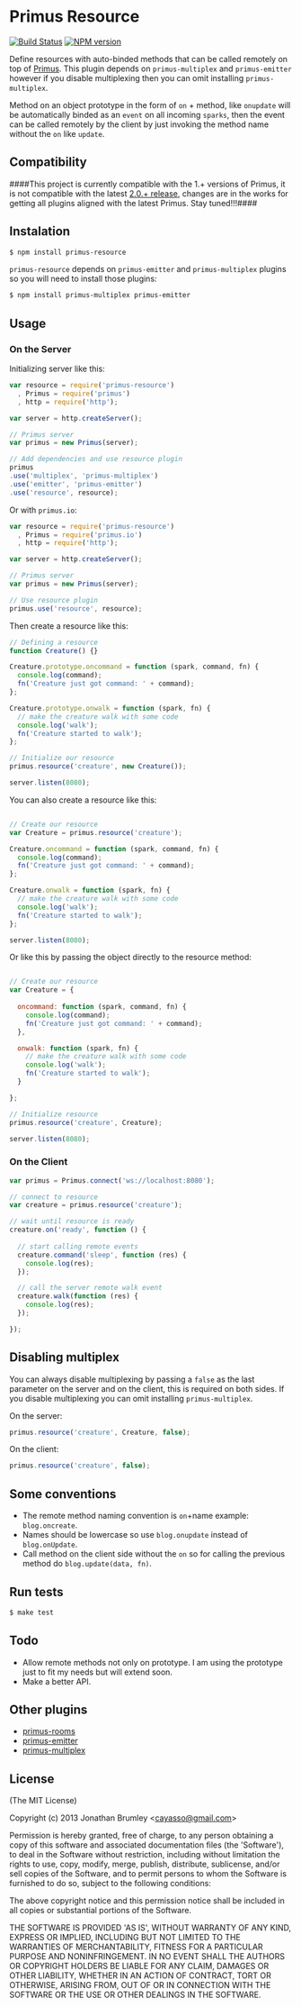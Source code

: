 # Primus Resource

[![Build Status](https://travis-ci.org/cayasso/primus-resource.png?branch=master)](https://travis-ci.org/cayasso/primus-resource)
[![NPM version](https://badge.fury.io/js/primus-resource.png)](http://badge.fury.io/js/primus-resource)

Define resources with auto-binded methods that can be called remotely on top of [Primus](https://github.com/3rd-Eden/primus). This plugin depends on `primus-multiplex` and `primus-emitter` however if you disable multiplexing then you can omit installing `primus-multiplex`.

Method on an object prototype in the form of `on` + method, like `onupdate` will be automatically binded as an `event` on all incoming `sparks`, then the event can be called remotely by the client by just invoking the method name without the `on` like `update`.

## Compatibility
####This project is currently compatible with the 1.+ versions of Primus, it is not compatible with the latest [2.0.+ release](https://github.com/primus/primus/releases/tag/2.0.0), changes are in the works for getting all plugins aligned with the latest Primus. Stay tuned!!!####

## Instalation

```bash
$ npm install primus-resource
```

`primus-resource` depends on `primus-emitter` and `primus-multiplex` plugins so you will need to install those plugins:

```bash
$ npm install primus-multiplex primus-emitter
```

## Usage

### On the Server

Initializing server like this:

```javascript
var resource = require('primus-resource')
  , Primus = require('primus')
  , http = require('http');

var server = http.createServer();

// Primus server
var primus = new Primus(server);

// Add dependencies and use resource plugin
primus
.use('multiplex', 'primus-multiplex')
.use('emitter', 'primus-emitter')
.use('resource', resource);
```

Or with `primus.io`:

```javascript
var resource = require('primus-resource')
  , Primus = require('primus.io')
  , http = require('http');

var server = http.createServer();

// Primus server
var primus = new Primus(server);

// Use resource plugin
primus.use('resource', resource);
```

Then create a resource like this:

```javascript
// Defining a resource
function Creature() {}

Creature.prototype.oncommand = function (spark, command, fn) {
  console.log(command);
  fn('Creature just got command: ' + command);
};

Creature.prototype.onwalk = function (spark, fn) {
  // make the creature walk with some code
  console.log('walk');
  fn('Creature started to walk');
};

// Initialize our resource
primus.resource('creature', new Creature());

server.listen(8080);
```

You can also create a resource like this:

```javascript

// Create our resource
var Creature = primus.resource('creature');

Creature.oncommand = function (spark, command, fn) {
  console.log(command);
  fn('Creature just got command: ' + command);
};

Creature.onwalk = function (spark, fn) {
  // make the creature walk with some code
  console.log('walk');
  fn('Creature started to walk');
};

server.listen(8080);
```

Or like this by passing the object directly to the resource method:

```javascript

// Create our resource
var Creature = {
  
  oncommand: function (spark, command, fn) {
    console.log(command);
    fn('Creature just got command: ' + command);
  },

  onwalk: function (spark, fn) {
    // make the creature walk with some code
    console.log('walk');
    fn('Creature started to walk');
  }

};

// Initialize resource
primus.resource('creature', Creature);

server.listen(8080);
```

### On the Client

```javascript
var primus = Primus.connect('ws://localhost:8080');

// connect to resource
var creature = primus.resource('creature');

// wait until resource is ready
creature.on('ready', function () {
  
  // start calling remote events
  creature.command('sleep', function (res) {
    console.log(res);
  });

  // call the server remote walk event
  creature.walk(function (res) {
    console.log(res);
  });

});
```

## Disabling multiplex

You can always disable multiplexing by passing a `false` as the last parameter on the server and on the client, this is required on both sides. If you disable multiplexing you can omit installing `primus-multiplex`.

On the server:

```javascript
primus.resource('creature', Creature, false);
```

On the client:

```javascript
primus.resource('creature', false);
```

## Some conventions

* The remote method naming convention is `on`+name example: `blog.oncreate`.
* Names should be lowercase so use `blog.onupdate` instead of `blog.onUpdate`.
* Call method on the client side without the `on` so for calling the previous method do `blog.update(data, fn)`.

## Run tests

```bash
$ make test
```

## Todo

* Allow remote methods not only on prototype. I am using the prototype just to fit my needs but will extend soon.
* Make a better API.

## Other plugins

 * [primus-rooms](https://github.com/cayasso/primus-rooms)
 * [primus-emitter](https://github.com/cayasso/primus-emitter)
 * [primus-multiplex](https://github.com/cayasso/primus-multiplex)

## License

(The MIT License)

Copyright (c) 2013 Jonathan Brumley &lt;cayasso@gmail.com&gt;

Permission is hereby granted, free of charge, to any person obtaining
a copy of this software and associated documentation files (the
'Software'), to deal in the Software without restriction, including
without limitation the rights to use, copy, modify, merge, publish,
distribute, sublicense, and/or sell copies of the Software, and to
permit persons to whom the Software is furnished to do so, subject to
the following conditions:

The above copyright notice and this permission notice shall be
included in all copies or substantial portions of the Software.

THE SOFTWARE IS PROVIDED 'AS IS', WITHOUT WARRANTY OF ANY KIND,
EXPRESS OR IMPLIED, INCLUDING BUT NOT LIMITED TO THE WARRANTIES OF
MERCHANTABILITY, FITNESS FOR A PARTICULAR PURPOSE AND NONINFRINGEMENT.
IN NO EVENT SHALL THE AUTHORS OR COPYRIGHT HOLDERS BE LIABLE FOR ANY
CLAIM, DAMAGES OR OTHER LIABILITY, WHETHER IN AN ACTION OF CONTRACT,
TORT OR OTHERWISE, ARISING FROM, OUT OF OR IN CONNECTION WITH THE
SOFTWARE OR THE USE OR OTHER DEALINGS IN THE SOFTWARE.
